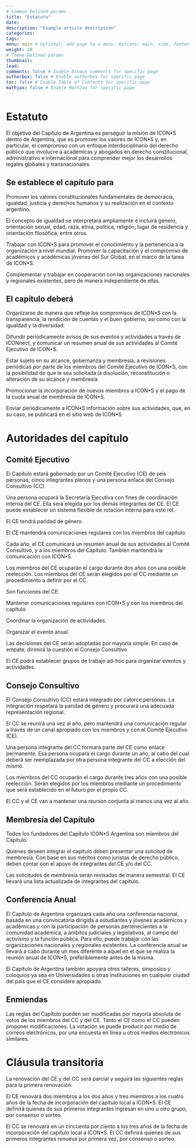 ```yaml
---
# Common-Defined params
title: "Estatuto"
date: 
description: "Example article description"
categories:
tags:
menu: main # Optional, add page to a menu. Options: main, side, footer
weight: 20
# Theme-Defined params
thumbnail: 
lead: 
comments: false # Enable Disqus comments for specific page
authorbox: false # Enable authorbox for specific page
toc: false # Enable Table of Contents for specific page
mathjax: false # Enable MathJax for specific page
---
```


# Estatuto

El objetivo del Capítulo de Argentina es perseguir la misión de ICON•S dentro de Argentina, que es promover los valores de ICON•S y, en particular, el compromiso con un enfoque interdisciplinario del derecho público que involucre a académicas y abogados en derecho constitucional, administrativo e internacional para comprender mejor los desarrollos legales globales y transnacionales.

## Se establece el capítulo para

Promover los valores constitucionales fundamentales de democracia, igualdad, justicia y derechos humanos y su realización en el contexto argentino.

El concepto de igualdad se interpretará ampliamente e incluirá género, orientación sexual, edad, raza, etnia, política, religión, lugar de residencia y orientación filosófica, entre otros.

Trabajar con ICON•S para promover el conocimiento y la pertenencia a la organización a nivel mundial.
Promover la capacitación y el compromiso de académicos y académicas jóvenes del Sur Global, en el marco de la tarea de ICON•S.

Complementar y trabajar en cooperación con las organizaciones nacionales y regionales existentes, pero de manera independiente de ellas.

## El capítulo deberá

Organizarse de manera que refleje los compromisos de ICON•S con la transparencia, la rendición de cuentas y el buen gobierno, así como con la igualdad y la diversidad.

Difundir periódicamente avisos de sus eventos y actividades a través de ICONnect, y comunicar un resumen anual de sus actividades al Comité Ejecutivo de ICON•S.

Estar sujeto en su alcance, gobernanza y membresía, a revisiones periódicas por parte de los miembros del Comité Ejecutivo de ICON•S, con la posibilidad de que le sea solicitada la disolución, reconstitución o alteración de su alcance y membresía

Promocionar la incorporación de nuevos miembros a ICON•S y el pago de la cuota anual de membresía de ICON•S.

Enviar periódicamente a ICON•S información sobre sus actividades, que, en su caso, se publicará en el sitio web de ICON•S

# Autoridades del capítulo

## Comité Ejecutivo

El Capítulo estará gobernado por un Comité Ejecutivo (CE) de seis personas, cinco integrantes plenos y una persona enlace del Consejo Consultivo (CC).

Una persona ocupará la Secretaría Ejecutiva con fines de coordinación interna del CE. Ella será elegida por los demás integrantes del CE. El CE puede establecer un sistema flexible de rotación interna para este rol.

El CE tendrá paridad de género.

El CE mantendrá comunicaciones regulares con los miembros del capítulo.

Cada año, el CE comunicará un resumen anual de sus actividades al Comité Consultivo, y a los miembros del Capítulo. También mantendrá la comunicación con ICON•S.

Los miembros del CE ocuparán el cargo durante dos años con una posible reelección. Los miembros del CE serán elegidos por el CC mediante un procedimiento a definir por el CC.

Son funciones del CE:

Mantener comunicaciones regulares con ICON•S y con los miembros del capítulo.

Coordinar la organización de actividades.

Organizar el evento anual.

Las decisiones del CE serán adoptadas por mayoría simple. En caso de empate, dirimirá la cuestión el Consejo Consultivo

El CE podrá establecer grupos de trabajo ad-hoc para organizar eventos y actividades.

## Consejo Consultivo

El Consejo Consultivo (CC) estará integrado por catorce personas. La integración respetará la paridad de género y procurará una adecuada representación regional.

El CC se reunirá una vez al año, pero mantendrá una comunicación regular a través de un canal apropiado con los miembros y con el Comité Ejecutivo (CE).

Una persona integrante del CC formará parte del CE como enlace permanente. Esa persona ocupará el cargo durante un año, al cabo del cual deberá ser reemplazada por otra persona integrante del CC a elección del mismo.

Los miembros del CC ocuparán el cargo durante tres años con una posible reelección. Serán elegidos por los miembros mediante un procedimiento que será establecido en el futuro por el propio CC.

El CC y el CE van a mantener una reunión conjunta al menos una vez al año.

## Membresía del Capítulo

Todos los fundadores del Capítulo ICON•S Argentina son miembros del Capítulo.

Quienes deseen integrar el capítulo deben presentar una solicitud de membresía. Con base en sus méritos como juristas de derecho público, deben contar con el apoyo de integrantes del CE y/o del CC.

Las solicitudes de membresía serán revisadas de manera semestral. El CE llevará una lista actualizada de integrantes del capítulo.

## Conferencia Anual

El Capítulo de Argentina organizará cada año una conferencia nacional, basada en una convocatoria dirigida a estudiantes y jóvenes académicos y académicas y con la participación de personas pertenecientes a la comunidad académica, a ámbitos judiciales y legislativos, al campo del activismo y la función pública. Para ello, puede trabajar con las organizaciones nacionales y regionales existentes. La conferencia anual se llevará a cabo durante un mes diferente a aquel en el que se realiza la reunión anual de ICON•S, preferiblemente antes de la misma.

El Capítulo de Argentina también apoyará otros talleres, simposios y coloquios ya sea en Universidades u otras instituciones en cualquier ciudad del país que el CE considere apropiado.

## Enmiendas

Las reglas del Capítulo pueden ser modificadas por mayoría absoluta de votos de los miembros del CC y del CE. Tanto el CE como el CC pueden proponer modificaciones. La votación se puede producir por medio de correos electrónicos, por una encuesta en línea u otros medios electrónicos similares.

# Cláusula transitoria

La renovación del CE y del CC será parcial y seguirá las siguientes reglas para la primera renovación:

El CE renovará dos miembros a los dos años y tres miembros a los cuatro años de la fecha de incorporación del capítulo local a ICON•S. El CE definirá quienes de sus primeros integrantes ingresan en uno u otro grupo, por consenso o sorteo.

El CC se renovará en un cincuenta por ciento a los tres años de la fecha de incorporación del capítulo local a ICON•S. El CC definirá quienes de sus primeros integrantes renueva por primera vez, por consenso o sorteo.
